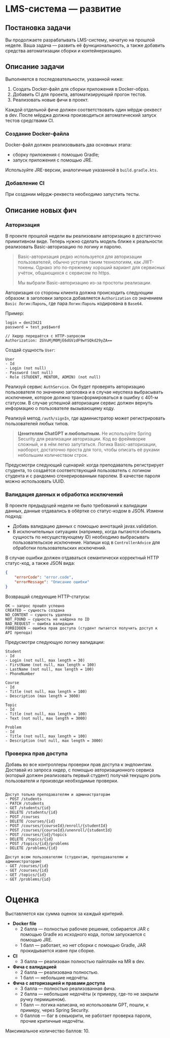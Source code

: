 # LMS-система — развитие

## Постановка задачи

Вы продолжаете разрабатывать LMS-систему, начатую на прошлой неделе. Ваша задача — развить её функциональность, а также добавить средства автоматизации сборки и контейнеризацию.

## Описание задачи

Выполняется в последовательности, указанной ниже:

1. Создать Docker-файл для сборки приложения в Docker-образ.
2. Добавить CI для проекта, автоматизирующий прогон тестов.
3. Реализовать новые фичи в проект.

Каждой отдельной фиче должен соответствовать один мёрдж-реквест в dev. После мёрджа должна производиться автоматический запуск тестов средствами CI.

### Создание Docker-файла

Docker-файл должен реализовывать два основных этапа:

- сборку приложения с помощью Gradle;
- запуск приложения с помощью JRE.

Используйте JRE-версии, аналогичные указанной в `build.gradle.kts`.

### Добавление CI

При создании мёрдж-реквеста необходимо запустить тесты.

## Описание новых фич

### Авторизация

В проекте прошлой недели вы реализовали авторизацию в достаточно примитивном виде. Теперь нужно сделать модель ближе к реальности: реализовать Basic-авторизацию по логину и паролю.

> Basic-авторизация редко используется для авторизации пользователей, обычно уступая таким технологиям, как JWT-токены. Однако это по-прежнему хороший вариант для сервисных учёток, общающихся с сервисом по https. 
>
> Мы выбрали Basic-авторизацию из-за простоты реализации.

Авторизация со стороны клиента должна происходить следующим образом: в заголовки запроса добавляется `Authorization` со значением `Basic Логин:Пароль`, где пара `Логин:Пароль` кодирована в `Base64`.

Пример:

```
login = den23421
password = test_pa$$word

// Хидер передаётся с HTTP-запросом
Authorization: ZGVuMjM0MjE6dGVzdF9wYSQkd29yZA==
```

Создай сущность `User`:

```text
User
- Id
- Login (not null)
- Password (not null)
- Role (STUDENT, MENTOR, ADMIN) (not null)
```

Реализуй сервис `AuthService`. Он будет проверять авторизацию пользователя по значению заголовка и в случае неуспеха выбрасывать исключение, которое должно трансформироваться в ошибку с 401-м статусом. В случае успешной авторизации сервис должен вернуть информацию о пользователе вызывающему коду.

Реализуй метод `/auth/signIn`, где администратор может регистрировать пользователей любых типов.

> **Ценителям ChatGPT и любопытным.** Не используйте Spring Security для реализации авторизации. Код во фреймворке сложный, и в нём легко запутаться. Логика Basic-авторизации, наоборот, достаточно проста для того, чтобы описать её руками небольшим количеством строк.

Предусмотри следующий сценарий: когда преподаватель регистрирует студента, то создаётся соответствующий пользователь с логином студента и с рандомно сгенерированным паролем. В качестве пароля можно использовать UUID. 

### Валидация данных и обработка исключений

В проекте предыдущей недели не было требований к валидации данных, данные отдавались в обёртке со статус-кодом в JSON. Измени подход:

- Добавь валидацию данных с помощью аннотаций javax.validation.
- В исключительных ситуациях (например, когда пытаются обновить сущность по несуществующему ID) необходимо выбрасывать пользовательское исключение. Напиши код в `ControllerAdvice` для обработки пользовательских исключений.

В случае ошибки должен отдаваться семантически корректный HTTP статус-код, а также JSON вида:

```json
{
    "errorCode": "error.code", 
    "errorMessage": "Описание ошибки"
}
```

Возвращай следующие HTTP-статусы:

```
OK — запрос прошёл успешно
CREATED — сущность создана
NO_CONTENT — сущность удалена
NOT_FOUND — сущность не найдена по ID
BAD_REQUEST — ошибка валидации
FORBIDDEN — ошибка прав доступа (студент пытается получить доступ к API препода)
```

Предусмотри следующую логику валидации:

```
Student
- Id
- Login (not null, max length = 30)
- FirstName (not null, max length = 100)
- LastName (not null, max length = 100)
- PhoneNumber 

Course
- Id
- Title (not null, max length = 100)
- Description (max length = 3000)

Topic
- Id
- Title (not null, max length = 100)
- Text (not null, max length = 3000)

Problem
- Id
- Title (not null, max length = 100)
- Description (not null, max length = 3000)
```

### Проверка прав доступа

Добавь во все контроллеры проверки прав доступа к эндпоинтам. Доставай из запроса хидер, с помощью авторизационного сервиса (который должен реализовать первый студент) получай текущую роль пользователя и производи необходимые проверки.

```text

Доступ только преподавателям и администраторам
- POST /students
- PATCH /students
- GET /students/{id} 
- DELETE /students/{id}
- POST /courses
- DELETE /courses/{id}
- POST /courses/{courseId}/enroll/{studentId}
- POST /courses/{courseId}/unenroll/{studentId}
- POST /courses/{id}/topics
- DELETE /topics/{id}
- POST /topics/{id}/problems
- DELETE /problems/{id}

Доступ всем пользователям (студентам, преподавателям и администраторам)
- GET /courses/{id}
- GET /courses/{id}
- GET /topics/{id}
- GET /problems/{id}
```

# Оценка

Выставляется как сумма оценок за каждый критерий.

- **Docker file**
  - 2 балла — полностью рабочее решение, собирается JAR с помощью Gradle из исходного кода, потом запускается с помощью JRE.
  - 1 балл — работает, но нет сборки с помощью Gradle, JAR прокидывается извне при сборке.
- **CI**
  - 3 балла — реализован полностью пайплайн на MR в dev.
- **Фича с валидацией**
  - 2 балла — реализована полностью.
  - 1 балл — небольшие недочёты.
- **Фича с авторизацией и правами доступа**
  - 3 балла — полностью реализованная фича.
  - 2 балла — небольшие недочёты (к примеру, где-то не закрыли ручку пермишеном).
  - 1 балл — логика написана, но использовали GPT, пошли, к примеру, через Spring Security.
  - 0 баллов — баг в секьюрити, не работает проверка пароля, прочие критичные недочёты.


Максимальное количество баллов: 10.